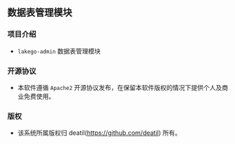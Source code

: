 ## 数据表管理模块


### 项目介绍

*  `lakego-admin` 数据表管理模块


### 开源协议

*  本软件遵循 `Apache2` 开源协议发布，在保留本软件版权的情况下提供个人及商业免费使用。


### 版权

*  该系统所属版权归 deatil(https://github.com/deatil) 所有。
